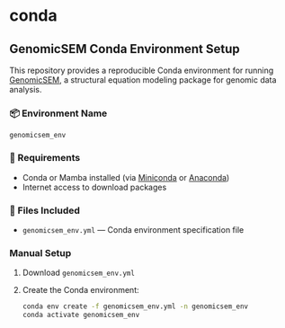 # conda
## GenomicSEM Conda Environment Setup

This repository provides a reproducible Conda environment for running [GenomicSEM](https://github.com/GenomicSEM/GenomicSEM), a structural equation modeling package for genomic data analysis.

### 📦 Environment Name

`genomicsem_env`

### 📁 Requirements

- Conda or Mamba installed (via [Miniconda](https://docs.conda.io/en/latest/miniconda.html) or [Anaconda](https://www.anaconda.com/))
- Internet access to download packages

### 📂 Files Included

- `genomicsem_env.yml` — Conda environment specification file

### Manual Setup

1. Download `genomicsem_env.yml`

2. Create the Conda environment:

   ```bash
   conda env create -f genomicsem_env.yml -n genomicsem_env
   conda activate genomicsem_env

